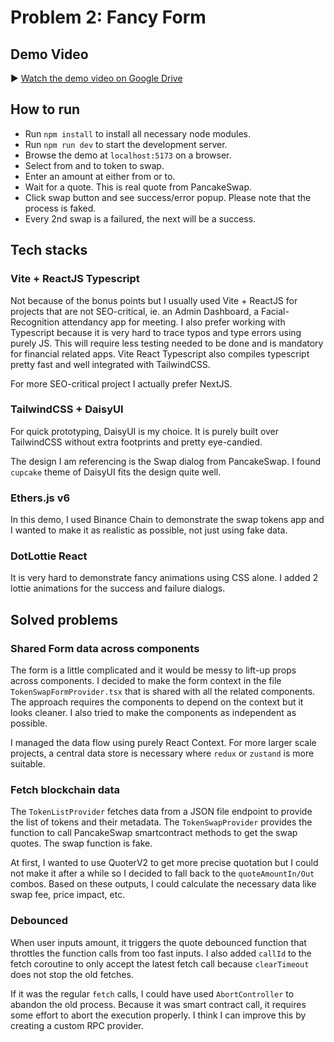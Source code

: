 # Problem 2: Fancy Form

## Demo Video
▶️ [Watch the demo video on Google Drive](https://drive.google.com/file/d/1wXwUiMj-QUsAy0pewSEPZ2kWURMMQh_t/view?usp=drive_link)

## How to run
+ Run `npm install` to install all necessary node modules.
+ Run `npm run dev` to start the development server.
+ Browse the demo at `localhost:5173` on a browser.
+ Select from and to token to swap.
+ Enter an amount at either from or to.
+ Wait for a quote. This is real quote from PancakeSwap.
+ Click swap button and see success/error popup. Please note that the process is faked.
+ Every 2nd swap is a failured, the next will be a success.

## Tech stacks

### Vite + ReactJS Typescript
Not because of the bonus points but I usually used Vite + ReactJS for projects that are not SEO-critical, ie. an Admin Dashboard, a Facial-Recognition attendancy app for meeting. I also prefer working with Typescript because it is very hard to trace typos and type errors using purely JS. This will require less testing needed to be done and is mandatory for financial related apps. Vite React Typescript also compiles typescript pretty fast and well integrated with TailwindCSS.

For more SEO-critical project I actually prefer NextJS.

### TailwindCSS + DaisyUI
For quick prototyping, DaisyUI is my choice. It is purely built over TailwindCSS without extra footprints and pretty eye-candied.

The design I am referencing is the Swap dialog from PancakeSwap. I found `cupcake` theme of DaisyUI fits the design quite well.

### Ethers.js v6
In this demo, I used Binance Chain to demonstrate the swap tokens app and I wanted to make it as realistic as possible, not just using fake data.

### DotLottie React
It is very hard to demonstrate fancy animations using CSS alone. I added 2 lottie animations for the success and failure dialogs.

## Solved problems

### Shared Form data across components
The form is a little complicated and it would be messy to lift-up props across components. I decided to make the form context in the file `TokenSwapFormProvider.tsx` that is shared with all the related components. The approach requires the components to depend on the context but it looks cleaner. I also tried to make the components as independent as possible.

I managed the data flow using purely React Context. For more larger scale projects, a central data store is necessary where `redux` or `zustand` is more suitable.

### Fetch blockchain data
The `TokenListProvider` fetches data from a JSON file endpoint to provide the list of tokens and their metadata. The `TokenSwapProvider` provides the function to call PancakeSwap smartcontract methods to get the swap quotes. The swap function is fake.

At first, I wanted to use QuoterV2 to get more precise quotation but I could not make it after a while so I decided to fall back to the `quoteAmountIn/Out` combos. Based on these outputs, I could calculate the necessary data like swap fee, price impact, etc.

### Debounced
When user inputs amount, it triggers the quote debounced function that throttles the function calls from too fast inputs. I also added `callId` to the fetch coroutine to only accept the latest fetch call because `clearTimeout` does not stop the old fetches.

If it was the regular `fetch` calls, I could have used `AbortController` to abandon the old process. Because it was smart contract call, it requires some effort to abort the execution properly. I think I can improve this by creating a custom RPC provider.
